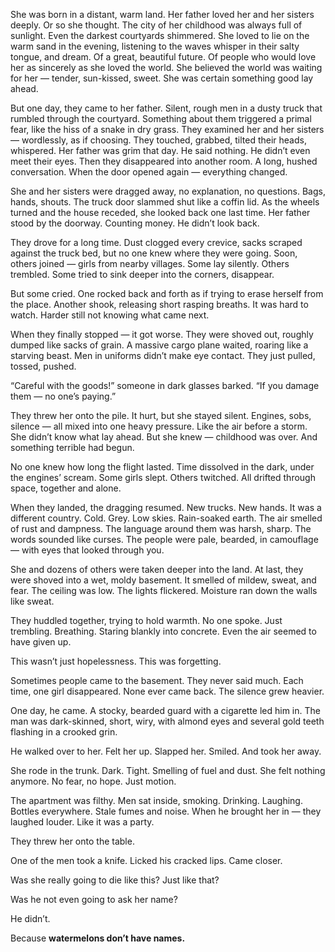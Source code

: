 She was born in a distant, warm land.
Her father loved her and her sisters deeply. Or so she thought.
The city of her childhood was always full of sunlight. Even the darkest courtyards shimmered.
She loved to lie on the warm sand in the evening, listening to the waves whisper in their salty tongue, and dream.
Of a great, beautiful future. Of people who would love her as sincerely as she loved the world.
She believed the world was waiting for her — tender, sun-kissed, sweet.
She was certain something good lay ahead.

But one day, they came to her father.
Silent, rough men in a dusty truck that rumbled through the courtyard.
Something about them triggered a primal fear, like the hiss of a snake in dry grass.
They examined her and her sisters — wordlessly, as if choosing.
They touched, grabbed, tilted their heads, whispered.
Her father was grim that day. He said nothing. He didn’t even meet their eyes.
Then they disappeared into another room. A long, hushed conversation.
When the door opened again — everything changed.

She and her sisters were dragged away, no explanation, no questions.
Bags, hands, shouts. The truck door slammed shut like a coffin lid.
As the wheels turned and the house receded, she looked back one last time.
Her father stood by the doorway.
Counting money.
He didn’t look back.

They drove for a long time.
Dust clogged every crevice, sacks scraped against the truck bed, but no one knew where they were going.
Soon, others joined — girls from nearby villages.
Some lay silently. Others trembled. Some tried to sink deeper into the corners, disappear.

But some cried.
One rocked back and forth as if trying to erase herself from the place.
Another shook, releasing short rasping breaths.
It was hard to watch. Harder still not knowing what came next.

When they finally stopped — it got worse.
They were shoved out, roughly dumped like sacks of grain.
A massive cargo plane waited, roaring like a starving beast.
Men in uniforms didn’t make eye contact. They just pulled, tossed, pushed.

“Careful with the goods!” someone in dark glasses barked.
“If you damage them — no one’s paying.”

They threw her onto the pile. It hurt, but she stayed silent.
Engines, sobs, silence — all mixed into one heavy pressure. Like the air before a storm.
She didn’t know what lay ahead. But she knew — childhood was over.
And something terrible had begun.

No one knew how long the flight lasted.
Time dissolved in the dark, under the engines’ scream.
Some girls slept. Others twitched. All drifted through space, together and alone.

When they landed, the dragging resumed.
New trucks. New hands.
It was a different country.
Cold. Grey.
Low skies. Rain-soaked earth. The air smelled of rust and dampness.
The language around them was harsh, sharp. The words sounded like curses.
The people were pale, bearded, in camouflage — with eyes that looked through you.

She and dozens of others were taken deeper into the land.
At last, they were shoved into a wet, moldy basement.
It smelled of mildew, sweat, and fear.
The ceiling was low. The lights flickered. Moisture ran down the walls like sweat.

They huddled together, trying to hold warmth.
No one spoke. Just trembling. Breathing. Staring blankly into concrete.
Even the air seemed to have given up.

This wasn’t just hopelessness.
This was forgetting.

Sometimes people came to the basement.
They never said much.
Each time, one girl disappeared.
None ever came back.
The silence grew heavier.

One day, he came.
A stocky, bearded guard with a cigarette led him in.
The man was dark-skinned, short, wiry, with almond eyes and several gold teeth flashing in a crooked grin.

He walked over to her.
Felt her up.
Slapped her.
Smiled.
And took her away.

She rode in the trunk.
Dark. Tight. Smelling of fuel and dust.
She felt nothing anymore. No fear, no hope. Just motion.

The apartment was filthy.
Men sat inside, smoking. Drinking. Laughing.
Bottles everywhere. Stale fumes and noise.
When he brought her in — they laughed louder.
Like it was a party.

They threw her onto the table.

One of the men took a knife.
Licked his cracked lips.
Came closer.

Was she really going to die like this?
Just like that?

Was he not even going to ask her name?

He didn’t.

Because **watermelons don’t have names.**